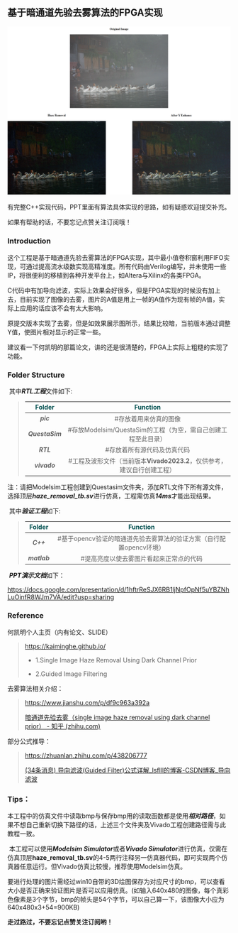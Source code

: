 ## 基于暗通道先验去雾算法的FPGA实现

![combine](pic/combine.png)

有完整C++实现代码，PPT里面有算法具体实现的思路，如有疑惑欢迎提交补充。

如果有帮助的话，不要忘记点赞关注订阅哦！

### Introduction

​	这个工程是基于暗通道先验去雾算法的FPGA实现，其中最小值卷积窗利用FIFO实现，可通过提高流水级数实现高精准度。所有代码由Verilog编写，并未使用一些IP，将很便利的移植到各种开发平台上，如Altera与Xilinx的各类FPGA。	

​	C代码中有加导向滤波，实际上效果会好很多，但是FPGA实现的时候没有加上去，目前实现了图像的去雾，图片的A值是用上一帧的A值作为现有帧的A值，实际上应用的话应该不会有太大影响。

​	原提交版本实现了去雾，但是如效果展示图所示，结果比较暗，当前版本通过调整Y值，使图片相对显示的正常一些。

​	建议看一下何凯明的那篇论文，讲的还是很清楚的，FPGA上实际上粗糙的实现了功能。

### Folder Structure

​	其中***RTL工程***文件如下:

> | <font color=#004F4F>Folder</font> |             <font color=#004F4F>Function</font>              |
> | :-------------------------------: | :----------------------------------------------------------: |
> |             ***pic***             |                    #存放着用来仿真的图像                     |
> |          ***QuestaSim***          | #存放Modelsim/QuestaSim的工程（为空，需自己创建工程至此目录） |
> |             ***RTL***             |                 #存放着所有源代码及仿真代码                  |
> |           ***vivado***            | #工程及波形文件（当前版本**Vivado2023.2**，仅供参考，建议自行创建工程） |

注：请把Modelsim工程创建到Questasim文件夹，添加RTL文件下所有源文件，选择顶层***haze_removal_tb.sv***进行仿真，工程需仿真***14ms***才能出现结果。

​	其中***验证工程***如下:

> | <font color=#004F4F>Folder</font> |             <font color=#004F4F>Function</font>              |
> | :-------------------------------: | :----------------------------------------------------------: |
> |             ***C++***             | #基于opencv验证的暗通道先验去雾算法的验证方案（自行配置opencv环境） |
> |           ***matlab***            |           #提高亮度以使去雾图片看起来正常点的代码            |

​	***PPT演示文档***如下：

https://docs.google.com/presentation/d/1hftrReSJX6RB1ljNpfOpNf5uYBZNhLuOinfR8WJm7VA/edit?usp=sharing

### Reference

何凯明个人主页（内有论文、SLIDE）

> https://kaiminghe.github.io/
>
> - 1.Single Image Haze Removal Using Dark Channel Prior
>
> - 2.Guided Image Filtering

去雾算法相关介绍：

> https://www.jianshu.com/p/df9c963a392a
>
> [暗通道先验去雾（single image haze removal using dark channel prior） - 知乎 (zhihu.com)](https://zhuanlan.zhihu.com/p/28875405)

部分公式推导：

> https://zhuanlan.zhihu.com/p/438206777
>
> [(34条消息) 导向滤波(Guided Filter)公式详解_lsflll的博客-CSDN博客_导向滤波](https://blog.csdn.net/weixin_43194305/article/details/88959183)

### Tips：

​	本工程中的仿真文件中读取bmp与保存bmp用的读取函数都是使用***相对路径***，如果不想自己重新切换下路径的话，上述三个文件夹及Vivado工程创建路径需与此教程一致。

​	本工程可以使用***Modelsim Simulator***或者***Vivado Simulator***进行仿真，仅需在仿真顶层**haze_removal_tb.sv**的4-5两行注释另一仿真器代码，即可实现两个仿真器任意运行。但Vivado仿真比较慢，推荐使用Modelsim仿真。

​	要进行处理的图片需经过win10自带的3D绘图保存为对应尺寸的bmp，可以查看大小是否正确来验证图片是否可以应用仿真。(如输入640x480的图像，每个真彩色像素是3个字节，bmp的帧头是54个字节，可以自己算一下，该图像大小应为640x480x3+54=900KB)

**走过路过，不要忘记点赞关注订阅哟！**
